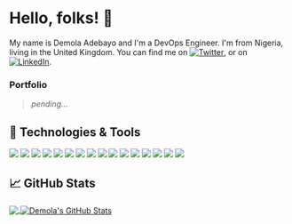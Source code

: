 # Hello, folks! 👋

My name is Demola Adebayo and I'm a DevOps Engineer. I'm from Nigeria, living in the United Kingdom. You can find me on [![Twitter][1.2]][1], or on [![LinkedIn][3.2]][3].

### Portfolio

> *pending...*

## 🔧 Technologies & Tools
![](https://img.shields.io/badge/OS-Linux-informational?style=flat&logo=linux&logoColor=white&color=2bbc8a)
![](https://img.shields.io/badge/Shell-Bash-informational?style=flat&logo=gnu-bash&logoColor=white&color=4eaa25)
![](https://img.shields.io/badge/Code-Html-informational?style=flat&logo=html5&logoColor=white&color=e34f26)
![](https://img.shields.io/badge/Code-CSS-informational?style=flat&logo=css3&logoColor=white&color=1572b6)
![](https://img.shields.io/badge/Code-JavaScript-informational?style=flat&logo=javascript&logoColor=white&color=f7df1e)
![](https://img.shields.io/badge/Code-Redux-informational?style=flat&logo=redux&logoColor=white&color=764abc)
![](https://img.shields.io/badge/Code-React-informational?style=flat&logo=react&logoColor=white&color=61dafb)
![](https://img.shields.io/badge/Tools-Ansible-informational?style=flat&logo=ansible&logoColor=white&color=ee0000)
![](https://img.shields.io/badge/Tools-Jenkins-informational?style=flat&logo=jenkins&logoColor=white&color=d24939)
![](https://img.shields.io/badge/Tools-Terraform-informational?style=flat&logo=terraform&logoColor=white&color=7b42bc)
![](https://img.shields.io/badge/Tools-PostgreSQL-informational?style=flat&logo=postgresql&logoColor=white&color=4169e1)
![](https://img.shields.io/badge/Tools-MongoDB-informational?style=flat&logo=mongodb&logoColor=white&color=47a248)
![](https://img.shields.io/badge/Tools-Github_Actions-informational?style=flat&logo=githubactions&logoColor=white&color=2088ff)
![](https://img.shields.io/badge/Tools-Docker-informational?style=flat&logo=docker&logoColor=white&color=2496ed)
![](https://img.shields.io/badge/Tools-Kubernetes-informational?style=flat&logo=kubernetes&logoColor=white&color=326ce5)
![](https://img.shields.io/badge/Tools-amazon_aws-informational?style=flat&logo=amazonaws&logoColor=white&color=232f3e)

## &#x1f4c8; GitHub Stats

<a href="https://github.com/DemolaAdebayo/DemolaAdebayo">
  <img align="center" src="https://github-readme-stats.vercel.app/api/top-langs/?username=DemolaAdebayo&hide=java,html,text&title_color=ffffff&text_color=c9cacc&icon_color=2bbc8a&bg_color=1d1f21&langs_count=5" />
</a>
<a href="https://github.com/DemolaAdebayo/DemolaAdebayo">
  <img align="center" src="https://github-readme-stats.vercel.app/api?username=DemolaAdebayo&show_icons=true&theme=dracula&hide=stars,issues&line_height=27&count_private=true&title_color=ffffff&text_color=c9cacc&icon_color=2bbc8a&bg_color=1d1f21" alt="Demola's GitHub Stats" />
</a>



<!-- icons with padding -->
[1.1]: http://i.imgur.com/tXSoThF.png (twitter icon with padding)
[2.1]: http://i.imgur.com/0o48UoR.png (github icon with padding)

<!-- icons without padding -->
[1.2]: http://i.imgur.com/wWzX9uB.png (twitter icon without padding)
[2.2]: http://i.imgur.com/9I6NRUm.png (github icon without padding)
[3.2]: https://raw.githubusercontent.com/DemolaAdebayo/DemolaAdebayo/master/linkedin-3-16.png (LinkedIn icon without padding)

<!-- links to your social media accounts -->
[1]: https://twitter.com/Demola_Adebayo
[2]: https://github.com/DemolaAdebayo
[3]: https://www.linkedin.com/in/Demola-Adebayo/

